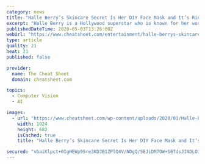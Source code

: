 ```yaml
---
category: news
title: "Halle Berry’s Skincare Secret Is Her DIY Face Mask and It’s Ridiculously Easy"
excerpt: "Halle Berry is a Hollywood superstar who is known for her work in independent films as well as major Hollywood blockbusters. She made history with her film Monster’s Ball, for which she won the Academy Award for Best Actress,"
publishedDateTime: 2020-05-03T13:26:00Z
webUrl: "https://www.cheatsheet.com/entertainment/halle-berrys-skincare-secret-is-her-diy-face-mask-and-its-ridiculously-easy.html/"
type: article
quality: 21
heat: 21
published: false

provider:
  name: The Cheat Sheet
  domain: cheatsheet.com

topics:
  - Computer Vision
  - AI

images:
  - url: "https://www.cheatsheet.com/wp-content/uploads/2020/01/Halle-Berry-1-1024x682.jpg"
    width: 1024
    height: 682
    isCached: true
    title: "Halle Berry’s Skincare Secret Is Her DIY Face Mask and It’s Ridiculously Easy"

secured: "vbaiKlpct+0IgHEWp9Sre3KD3B1ZPlQ4V/NDgQ/SEJiDM7OW+S8TdsJINDLO1T/gaAtfR1td9WukBXR6TBkau0SYYN8JfWqIOUjVV9iwKgs3aNaF6v6GATx8zVcN5T/M2d49chsATf7JGHURgtRlWpjdS/ozpFUV25bCPa3jqHG//opiSUZw+bvIMVTx8jauc0DXxQz0WoKzysAni5qybiAgLdF8PagdtSUP3EE6nH2ey9I4ag/6grkpN+t04d16u5zxTAbxWF28h0I1yQH433AMNO8WfAnc7ctZ+QjQgxEktT54EHvJvwO04UUCJ1cG0UuIw+vOZDtn03WS8xArS/zZGP0woVmCV5vMXlzvkijLcnvCkN91wwZFSwQ+gUAW1Q63GNGg0G2MP8WaODdsUvIyfAS+UllioadGkSF+BiSit7k3MrXQgVpei8vn7uYVfECuQ9gPfk39jJHqZXxcfv/zEt6gvdU6LvMiJnLmnto=;yrl29O28bVCM3GfSqjtBSw=="
---
```


